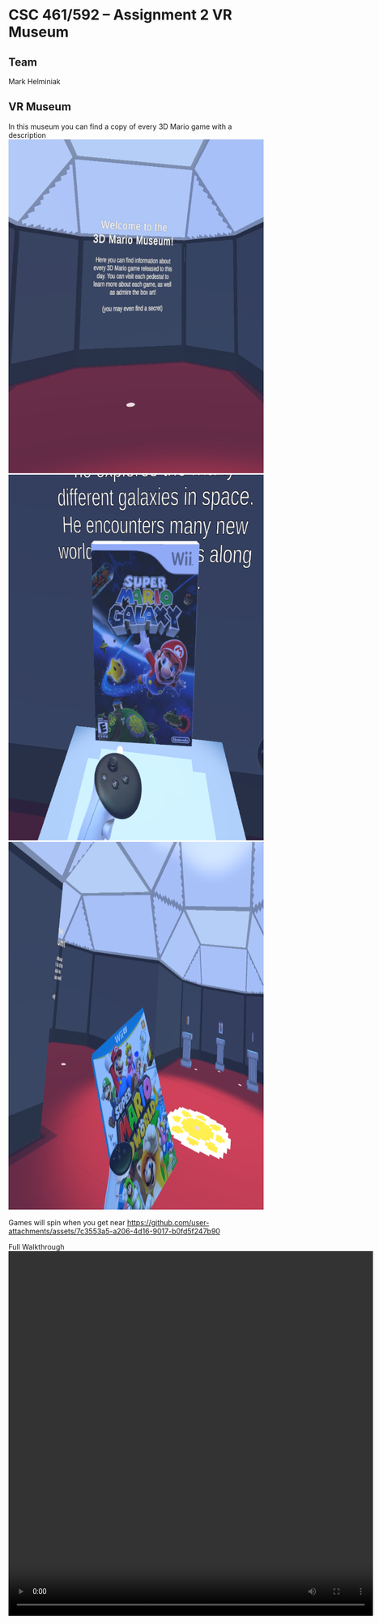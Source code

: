 # CSC 461/592 – Assignment 2 VR Museum
## Team
Mark Helminiak
## VR Museum
In this museum you can find a copy of every 3D Mario game with a description
<img width="736" height="659" alt="Capture1" src="https://github.com/AmazingAgent/CSC461-VRAssignment2/blob/main/Images/Capture1.PNG?raw=true" />
<img width="740" height="722" alt="Capture2" src="https://github.com/AmazingAgent/CSC461-VRAssignment2/blob/main/Images/Capture2.PNG?raw=true" />
<img width="1114" height="726" alt="Capture3" src="https://github.com/AmazingAgent/CSC461-VRAssignment2/blob/main/Images/Capture3.PNG?raw=true" />

Games will spin when you get near
https://github.com/user-attachments/assets/7c3553a5-a206-4d16-9017-b0fd5f247b90

Full Walkthrough
<video src="https://github.com/AmazingAgent/CSC461-VRAssignment2/blob/main/Videos/Walkthrough.mp4" width="720" height="720" controls></video>
